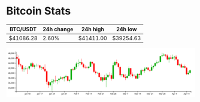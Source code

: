# Bitcoin Stats

BTC/USDT|24h change|24h high|24h low|
|---|---|---|---|
|$41086.28|2.60%|$41411.00|$39254.63|

<img src="./chart.svg">
